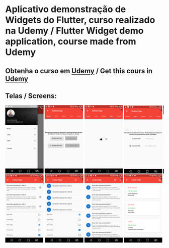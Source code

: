 # Aplicativo demonstração de Widgets do Flutter, curso realizado na Udemy / Flutter Widget demo application, course made from Udemy

## Obtenha o curso em [Udemy](https://www.udemy.com/flutter-conhecendo-na-pratica/) / Get this cours in [Udemy](https://www.udemy.com/flutter-conhecendo-na-pratica/)


## Telas / Screens: 

![View this](lib/assets/1.png)
